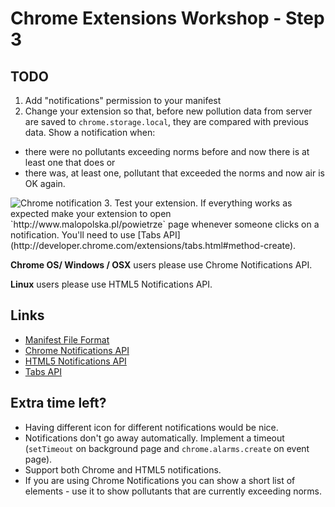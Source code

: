 # Chrome Extensions Workshop - Step 3

## TODO
1. Add "notifications" permission to your manifest
2. Change your extension so that, before new pollution data from server are saved to `chrome.storage.local`, they are compared with previous data. Show a notification when:
 - there were no pollutants exceeding norms before and now there is at least one that does or
 - there was, at least one, pollutant that exceeded the norms and now air is OK again.
<img src='http://i.imgur.com/pxZRsoq.png' alt='Chrome notification' />
3. Test your extension. If everything works as expected make your extension to open `http://www.malopolska.pl/powietrze` page whenever someone clicks on a notification. You'll need to use [Tabs API](http://developer.chrome.com/extensions/tabs.html#method-create).

**Chrome OS/ Windows / OSX** users please use Chrome Notifications API.

**Linux** users please use HTML5 Notifications API.

## Links
- [Manifest File Format](http://developer.chrome.com/extensions/manifest.html)
- [Chrome Notifications API](http://developer.chrome.com/extensions/notifications.html)
- [HTML5 Notifications API](https://developer.mozilla.org/en-US/docs/Web/API/notification)
- [Tabs API](http://developer.chrome.com/extensions/tabs.html)

## Extra time left?
- Having different icon for different notifications would be nice.
- Notifications don't go away automatically. Implement a timeout (`setTimeout` on background page and `chrome.alarms.create` on event page).
- Support both Chrome and HTML5 notifications.
- If you are using Chrome Notifications you can show a short list of elements - use it to show pollutants that are currently exceeding norms.
